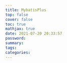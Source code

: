```yaml
---
title: MybatisPlus
top: false
cover: false
toc: true
mathjax: true
date: 2021-07-20 20:33:57
password:
summary:
tags:
categories:
---
```


